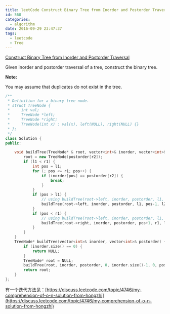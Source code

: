 ```yaml
---
title: leetCode Construct Binary Tree from Inorder and Postorder Traversal
id: 560
categories:
  - algorithm
date: 2016-09-29 23:47:37
tags:
  - leetcode
  - Tree
---
```


[Construct Binary Tree from Inorder and Postorder Traversal](https://leetcode.com/problems/construct-binary-tree-from-inorder-and-postorder-traversal/)

Given inorder and postorder traversal of a tree, construct the binary tree.

**Note:**

You may assume that duplicates do not exist in the tree.



``` cpp
/**
 * Definition for a binary tree node.
 * struct TreeNode {
 *     int val;
 *     TreeNode *left;
 *     TreeNode *right;
 *     TreeNode(int x) : val(x), left(NULL), right(NULL) {}
 * };
 */
class Solution {
public:

    void buildTree(TreeNode* & root, vector<int>& inorder, vector<int>& postorder, int l1, int r1, int l2, int r2) {
        root = new TreeNode(postorder[r2]);
        if (l1 < r1) {
            int pos = l1;
            for (; pos <= r1; pos++) {
                if (inorder[pos] == postorder[r2]) {
                    break;
                }
            }
            if (pos > l1) {
                // using buildTree(root->left, inorder, postorder, l1, pos-1, l2, l2+(pos-l1)); It will be wrong!
                buildTree(root->left, inorder, postorder, l1, pos-1, l2, l2+(pos-l1-1));
            }
            if (pos < r1) {
                // using buildTree(root->left, inorder, postorder, l1, pos-1, l2, l2+(pos-l1)+1); It will be wrong!
                buildTree(root->right, inorder, postorder, pos+1, r1, l2+(pos-l1), r2-1);
            }
        }
    }
    TreeNode* buildTree(vector<int>& inorder, vector<int>& postorder) {
        if (inorder.size() == 0) {
            return NULL;
        }
        TreeNode* root = NULL;
        buildTree(root, inorder, postorder, 0, inorder.size()-1, 0, postorder.size()-1);
        return root;
    }
};
```

有一个迭代方法见：[https://discuss.leetcode.com/topic/4746/my-comprehension-of-o-n-solution-from-hongzhi](https://discuss.leetcode.com/topic/4746/my-comprehension-of-o-n-solution-from-hongzhi)